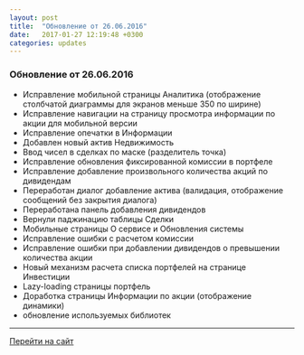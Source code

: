 ```yaml
---
layout: post
title:  "Обновление от 26.06.2016"
date:   2017-01-27 12:19:48 +0300
categories: updates
---
```

### Обновление от 26.06.2016

* Исправление мобильной страницы Аналитика (отображение столбчатой диаграммы для экранов меньше 350 по ширине)
* Исправление навигации на страницу просмотра информации по акции для мобильной версии
* Исправление опечатки в Информации
* Добавлен новый актив Недвижимость
* Ввод чисел в сделках по маске (разделитель точка)
* Исправление обновления фиксированной комиссии в портфеле
* Исправление добавление произвольного количества акций по дивидендам
* Переработан диалог добавление актива (валидация, отображение сообщений без закрытия диалога)
* Переработана панель добавления дивидендов
* Вернули паджинацию таблицы Сделки
* Мобильные страницы О сервисе и Обновления системы
* Исправление ошибки с расчетом комиссии
* Исправление ошибки при добавлении дивидендов о превышении количества акции
* Новый механизм расчета списка портфелей на странице Инвестиции
* Lazy-loading страницы портфель
* Доработка страницы Информации по акции (отображение динамики)
* обновление используемых библиотек

---
[Перейти на сайт]

[Перейти на сайт]: https://intelinvest.ru/